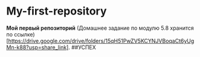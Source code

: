 # My-first-repository
**Мой первый репозиторий**
(Домашнее задание по модулю 5.8 хранится по ссылке) [https://drive.google.com/drive/folders/15qH51PwZV5KCYNJVBoqaCt6yUgMn-k88?usp=share_link].
##УСПЕХ
